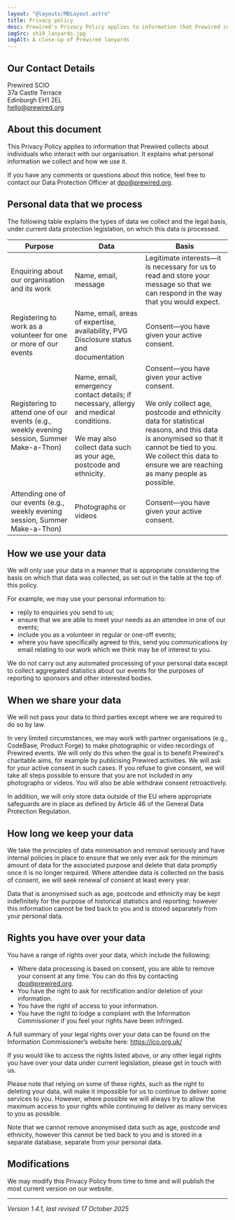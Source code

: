 ```yaml
---
layout: "@layouts/MDLayout.astro"
title: Privacy policy
desc: Prewired's Privacy Policy applies to information that Prewired collects about individuals who interact with our organisation. It explains what personal information we collect and how we use it.
imgSrc: sh19_lanyards.jpg
imgAlt: A close-up of Prewired lanyards
---
```



## Our Contact Details

Prewired SCIO  
37a Castle Terrace  
Edinburgh EH1 2EL  
[hello@prewired.org](mailto:hello@prewired.org)

## About this document

This Privacy Policy applies to information that Prewired collects about individuals who interact with our organisation. It explains what personal information we collect and how we use it.

If you have any comments or questions about this notice, feel free to contact our Data Protection Officer at [dpo@prewired.org](mailto:dpo@prewired.org).

## Personal data that we process

The following table explains the types of data we collect and the legal basis, under current data protection legislation, on which this data is processed.

| Purpose | Data | Basis |
| --- | --- | --- |
| Enquiring about our organisation and its work | Name, email, message | Legitimate interests&mdash;it is necessary for us to read and store your message so that we can respond in the way that you would expect. |
| Registering to work as a volunteer for one or more of our events | Name, email, areas of expertise, availability, PVG Disclosure status and documentation | Consent&mdash;you have given your active consent. |
| Registering to attend one of our events (e.g., weekly evening session, Summer Make-a-Thon) | Name, email, emergency contact details; if necessary, allergy and medical conditions.<br><br>We may also collect data such as your age, postcode and ethnicity. | Consent&mdash;you have given your active consent.<br><br>We only collect age, postcode and ethnicity data for statistical reasons, and this data is anonymised so that it cannot be tied to you. We collect this data to ensure we are reaching as many people as possible. |
| Attending one of our events (e.g., weekly evening session, Summer Make-a-Thon) | Photographs or videos | Consent&mdash;you have given your active consent.|

## How we use your data

We will only use your data in a manner that is appropriate considering the basis on which that data was collected, as set out in the table at the top of this policy.

For example, we may use your personal information to:

* reply to enquiries you send to us;
* ensure that we are able to meet your needs as an attendee in one of our events;
* include you as a volunteer in regular or one-off events;
* where you have specifically agreed to this, send you communications by email relating to our work which we think may be of interest to you.

We do not carry out any automated processing of your personal data except to collect aggregated statistics about our events for the purposes of reporting to sponsors and other interested bodies.

## When we share your data

We will not pass your data to third parties except where we are required to do so by law.

In very limited circumstances, we may work with partner organisations (e.g., CodeBase, Product Forge) to make photographic or video recordings of Prewired events. We will only do this when the goal is to benefit Prewired's charitable aims, for example by publicising Prewired activities. We will ask for your active consent in such cases. If you refuse to give consent, we will take all steps possible to ensure that you are not included in any photographs or videos. You will also be able withdraw consent retroactively.

In addition, we will only store data outside of the EU where appropriate safeguards are in place as defined by Article 46 of the General Data Protection Regulation.

## How long we keep your data

We take the principles of data minimisation and removal seriously and have internal policies in place to ensure that we only ever ask for the minimum amount of data for the associated purpose and delete that data promptly once it is no longer required. Where attendee data is collected on the basis of consent, we will seek renewal of consent at least every year.

Data that is anonymised such as age, postcode and ethnicity may be kept indefinitely for the purpose of historical statistics and reporting; however this information cannot be tied back to you and is stored separately from your personal data.

## Rights you have over your data

You have a range of rights over your data, which include the following:

* Where data processing is based on consent, you are able to remove your consent at any time. You can do this by contacting [dpo@prewired.org](mailto:dpo@prewired.org).
* You have the right to ask for rectification and/or deletion of your information.
* You have the right of access to your information.
* You have the right to lodge a complaint with the Information Commissioner if you feel your rights have been infringed.

A full summary of your legal rights over your data can be found on the Information Commissioner’s website here: <https://ico.org.uk/>

If you would like to access the rights listed above, or any other legal rights you have over your data under current legislation, please get in touch with us.

Please note that relying on some of these rights, such as the right to deleting your data, will make it impossible for us to continue to deliver some services to you. However, where possible we will always try to allow the maximum access to your rights while continuing to deliver as many services to you as possible.

Note that we cannot remove anonymised data such as age, postcode and ethnicity, however this cannot be tied back to you and is stored in a separate database, separate from your personal data.

## Modifications

We may modify this Privacy Policy from time to time and will publish the most current version on our website.

----

*Version 1.4.1, last revised 17 October 2025*
